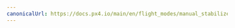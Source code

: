 ```yaml
---
canonicalUrl: https://docs.px4.io/main/en/flight_modes/manual_stabilized_mc
---
```


<Redirect to="../flight_modes_mc/manual_stabilized" />
